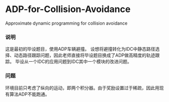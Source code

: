 # ADP-for-Collision-Avoidance
Approximate dynamic programming for collision avoidance

### 说明
这是最初的毕设题目，使用ADP车辆避撞。
设想将避撞转化为IDC中静态路径选择、动态路径跟踪问题，因此老师直接将毕设题目换成了ADP做高精度的轨迹跟踪。
毕设从一个IDC的应用问题到IDC其中一个模块的改进问题。

### 问题
环境目前只考虑了纵向的运动，即两个积分器。由于奖励设置过于稀疏，因此用现有算法ADP不能跑通。
